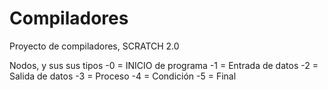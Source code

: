 # Compiladores
Proyecto de compiladores, SCRATCH 2.0


Nodos, y sus sus tipos
-0  = INICIO de programa
-1 = Entrada de datos
-2 = Salida de datos
-3 = Proceso 
-4 = Condición
-5 = Final

